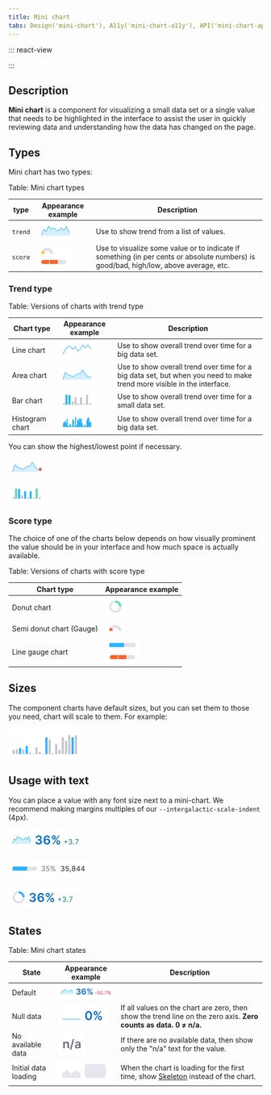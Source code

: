 ```yaml
---
title: Mini chart
tabs: Design('mini-chart'), A11y('mini-chart-a11y'), API('mini-chart-api'), Example('mini-chart-code'), Changelog('mini-chart-changelog')
---
```


::: react-view

<script lang="tsx">
import React from 'react';
import MiniChart from '@semcore/mini-chart';
import PlaygroundGeneration from '@components/PlaygroundGeneration';

const App = PlaygroundGeneration(
  (createGroupWidgets) => {
    const { bool, radio, select, text, onChange } = createGroupWidgets('MiniChart');

    const type = select({
      key: 'type',
      defaultValue: 'scoreLine',
      label: 'Type',
      options: [
        {name: 'scoreLine', value: 'scoreLine'},
        {name: 'scoreSegmentLine', value: 'scoreSegmentLine'},
        {name: 'scoreDonut', value: 'scoreDonut'},
        {name: 'scoreSemiDonut', value: 'scoreSemiDonut'},
        {name: 'trendArea', value: 'trendArea'},
        {name: 'trendLine', value: 'trendLine'},
      ],
    });

    const value = 30;

    if (type === 'scoreLine') {
      return (
        <MiniChart.ScoreLine
          value={value}
          w={'100px'}
        />
      );
    }

if (type === 'scoreSegmentLine') {
      return (
        <MiniChart.ScoreLine
          segments={5}
          value={3}
          w={'100px'}
        />
      );
    }

if (type === 'scoreDonut') {
      return (
        <MiniChart.ScoreDonut
          value={value}
          w={'40px'}
        />
      );
    }

if (type === 'scoreSemiDonut') {
      return (
        <MiniChart.ScoreSemiDonut
          value={value}
          w={'40px'}
        />
      );
    }

if (type === 'trendArea') {
      return (
        <MiniChart.TrendArea
          w={'220px'}
          h={'50px'}
          data={[20, 50, 80, 65, 33, 12, 15, 18]}
        />
      );
    }

if (type === 'trendLine') {
      return (
        <MiniChart.TrendLine
          data={[20, 50, 33, 80, 70, 35, 10, 40, 90, 50]}
          w={'140px'}
          h={'40px'}
        />
      );
    }

    return null;
  },
  {
    filterProps: ['w', 'h', 'value', 'data'],
  },
);
</script>

:::

## Description

**Mini chart** is a component for visualizing a small data set or a single value that needs to be highlighted in the interface to assist the user in quickly reviewing data and understanding how the data has changed on the page.

## Types

Mini chart has two types:

Table: Mini chart types

| type    | Appearance example    | Description                                                                                                                           |
| ------- | --------------------- | ------------------------------------------------------------------------------------------------------------------------------------- |
| `trend` | ![](static/trend.png) | Use to show trend from a list of values.                                                                                              |
| `score` | ![](static/score.png) | Use to visualize some value or to indicate if something (in per cents or absolute numbers) is good/bad, high/low, above average, etc. |

### Trend type

Table: Versions of charts with trend type

| Chart type      | Appearance example              | Description                                                                                                            |
| --------------- | ------------------------------- | ---------------------------------------------------------------------------------------------------------------------- |
| Line chart      | ![](static/trend-line.png)      | Use to show overall trend over time for a big data set.                                                                |
| Area chart      | ![](static/trend-area.png)      | Use to show overall trend over time for a big data set, but when you need to make trend more visible in the interface. |
| Bar chart       | ![](static/trend-bar.png)       | Use to show overall trend over time for a small data set.                                                              |
| Histogram chart | ![](static/trend-histogram.png) | Use to show overall trend over time for a big data set.                                                                |

You can show the highest/lowest point if necessary.

![](static/trend-point.png)

![](static/trend-bar-point.png)

### Score type

The choice of one of the charts below depends on how visually prominent the value should be in your interface and how much space is actually available.

Table: Versions of charts with score type

| Chart type               | Appearance example               |
| ------------------------ | -------------------------------- |
| Donut chart              | ![](static/score-donut.png)      |
| Semi donut chart (Gauge) | ![](static/score-semi-donut.png) |
| Line gauge chart         | ![](static/score-line-gauge.png) |

## Sizes

The component charts have default sizes, but you can set them to those you need, chart will scale to them. For example:

![](static/trend-bar-size-big.png)

## Usage with text

You can place a value with any font size next to a mini-chart. We recommend making margins multiples of our `--intergalactic-scale-indent` (4px).

![](static/text-1.png)

![](static/text-2.png)

![](static/text-3.png)

## States

Table: Mini chart states

| State                | Appearance example              | Description                                                                                                        |
| -------------------- | ------------------------------- | ------------------------------------------------------------------------------------------------------------------ |
| Default              | ![](static/trend-default.png)   |                                                                                                                    |
| Null data            | ![](static/trend-null-data.png) | If all values on the chart are zero, then show the trend line on the zero axis. **Zero counts as data. 0 ≠ n/a.**  |
| No available data    | ![](static/trend-no-data.png)   | If there are no available data, then show only the "n/a" text for the value.                                       |
| Initial data loading | ![](static/trend-skeleton.png)  | When the chart is loading for the first time, show [Skeleton](/components/skeleton/skeleton) instead of the chart. |

